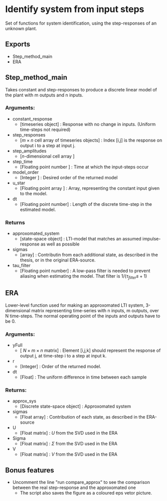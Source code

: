 # Identify system from input steps
Set of functions for system identification, using the step-responses of an unknown plant. 


## Exports

* Step_method_main
* ERA



## Step_method_main
Takes constant and step-responses to produce a discrete linear model of the plant with m outputs and n inputs.


### Arguments: 
* constant_response  
  * [timeseries object] : Response with no change in inputs. (Uniform time-steps not required)
* step_responses     
  * [$m \times n$ cell array of timeseries objects] : Index [i,j] is the response on output i to a step at input j. 
* step_amplitudes    
  * [$n$-dimensional cell array ]
* step_time
  * [Floating point number          ] : Time at which the input-steps occur
* model_order
  * [Integer        ] : Desired order of the returned model
* u_star   
  * [Floating point array           ] :  Array, representing the constant input given to the model. 
* dt                 
  * [Floating point number] : Length of the discrete time-step in the estimated model. 


### Returns
* approxomated_system
  * [state-space object] : LTI-model that matches an assumed impulse-response as well as possible
* sigmas
  * [array] : Contributin from each additional state, as described in the thesis, or in the original ERA-source.
* tau_filter
  * [Floating point number] : A low-pass filter is needed to prevent aliasing when estimating the model. That filter is $1/(\tau_{filter}s +1)$ 


## ERA
Lower-level function used for making an approxomated LTI system, 3-dimensional matrix representing time-series with n inputs, m outputs, over N time-steps. The normal operating point of the inputs and outputs have to be 0.

### Arguments:  
* yFull
  * [ $N \times m \times n$ matrix] : Element [i,j,k] should represent the response of output j, at time-step i to a step at input k. 
* r
  * [Integer] : Order of the returned model. 
* dt 
  * [Float] : The uniform difference in time between each sample

### Returns:
* approx_sys
  * [Discrete state-space object] : Approxomated system
* sigmas
  * [Float array] : Contribution of each state, as described in the ERA-source
* U
  * [Float matrix] : $U$ from the SVD used in the ERA
* Sigma 
  * [Float matrix] : $\Sigma$ from the SVD used in the ERA
* V
  * [Float matrix] : $V$ from the SVD used in the ERA

## Bonus features
* Uncomment the line "run compare_approx" to see the comparison between the real step-response and the approxomated one
  * The script also saves the figure as a coloured eps vetor picture. 
